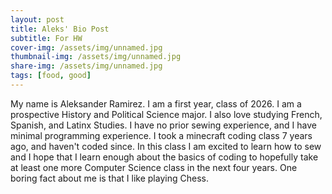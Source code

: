 ```yaml
---
layout: post
title: Aleks' Bio Post
subtitle: For HW 
cover-img: /assets/img/unnamed.jpg
thumbnail-img: /assets/img/unnamed.jpg
share-img: /assets/img/unnamed.jpg
tags: [food, good]
---
```


My name is Aleksander Ramirez. I am a first year, class of 2026. I am a prospective History and Political Science major. I also love studying French, Spanish, and Latinx Studies. I have no prior sewing experience, and I have minimal programming experience. I took a minecraft coding class 7 years ago, and haven't coded since. In this class I am excited to learn how to sew and I hope that I learn enough about the basics of coding to hopefully take at least one more Computer Science class in the next four years. One boring fact about me is that I like playing Chess. 
